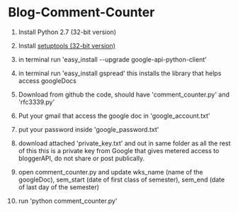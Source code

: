 Blog-Comment-Counter
====================
1) Install Python 2.7 (32-bit version)

2) Install [setuptools (32-bit version)](https://pypi.python.org/pypi/setuptools#files)

3) in terminal run 'easy_install --upgrade google-api-python-client'

4) in terminal run 'easy_install gspread'
this installs the library that helps access googleDocs

5) Download from github the code, should have 'comment_counter.py' and 'rfc3339.py'

6) Put your gmail that access the google doc in 'google_account.txt'

7) put your password inside 'google_password.txt'

8) download attached 'private_key.txt' and out in same folder as all the rest of this
this is a private key from Google that gives metered access to bloggerAPI, do not share or post publically.

9) open comment_counter.py and update wks_name (name of the googleDoc), sem_start (date of first class of semester), sem_end (date of last day of the semester)

10) run 'python comment_counter.py'
